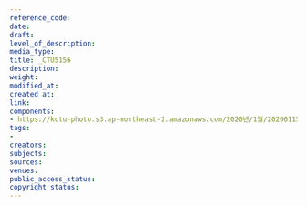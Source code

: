 ```yaml
---
reference_code: 
date: 
draft: 
level_of_description: 
media_type: 
title: _CTU5156
description: 
weight: 
modified_at: 
created_at: 
link: 
components:
- https://kctu-photo.s3.ap-northeast-2.amazonaws.com/2020년/1월/20200115_노동개악+분쇄!+노조+할+권리+쟁취!+영남대의료원+투쟁+승리!+민주노총+결의대회/_CTU5156.jpg
tags:
- 
creators: 
subjects: 
sources: 
venues: 
public_access_status: 
copyright_status: 
---
```

